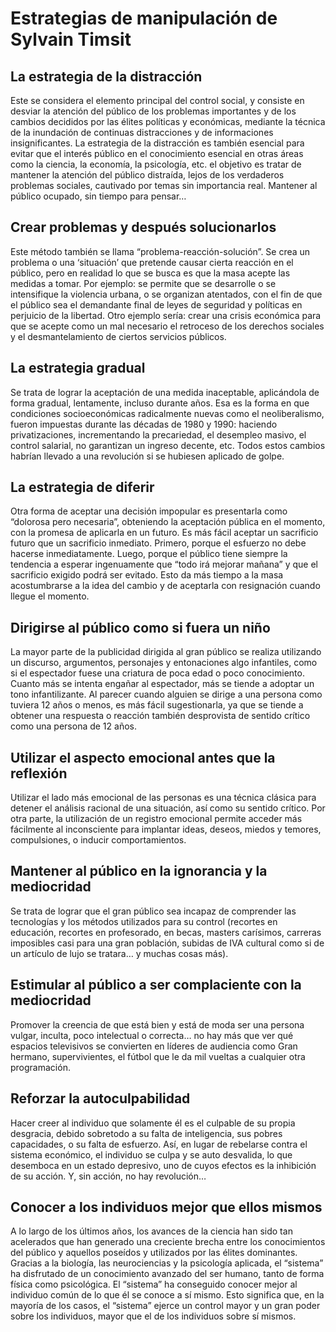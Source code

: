 # Estrategias de manipulación de  Sylvain Timsit

## La estrategia de la distracción
Este se considera el elemento principal del control social, y consiste en desviar la atención del público de los problemas importantes y de los cambios decididos por las élites políticas y económicas, mediante la técnica de la inundación de continuas distracciones y de informaciones insignificantes. La estrategia de la distracción es también esencial para evitar que el interés público en el conocimiento esencial en otras áreas como la ciencia, la economía, la psicología, etc. el objetivo es tratar de mantener la atención del público distraída, lejos de los verdaderos problemas sociales, cautivado por temas sin importancia real. Mantener al público ocupado, sin tiempo para pensar…

## Crear problemas y después solucionarlos
Este método también se llama “problema-reacción-solución”. Se crea un problema o una ‘situación’ que pretende causar cierta reacción en el público, pero en realidad lo que se busca es que la masa acepte las medidas a tomar. Por ejemplo: se permite que se desarrolle o se intensifique la violencia urbana, o se organizan atentados, con el fin de que el público sea el demandante final de leyes de seguridad y políticas en perjuicio de la libertad. Otro ejemplo sería: crear una crisis económica para que se acepte como un mal necesario el retroceso de los derechos sociales y el desmantelamiento de ciertos servicios públicos.

## La estrategia gradual
Se trata de lograr la aceptación de una medida inaceptable, aplicándola de forma gradual, lentamente, incluso durante años. Esa es la forma en que condiciones socioeconómicas radicalmente nuevas como el neoliberalismo, fueron impuestas durante las décadas de 1980 y 1990: haciendo privatizaciones, incrementando la precariedad, el desempleo masivo, el control salarial, no garantizan un ingreso decente, etc. Todos estos cambios habrían llevado a una revolución si se hubiesen aplicado de golpe.

## La estrategia de diferir
Otra forma de aceptar una decisión impopular es presentarla como “dolorosa pero necesaria”, obteniendo la aceptación pública en el momento, con la promesa de aplicarla en un futuro. Es más fácil aceptar un sacrificio futuro que un sacrificio inmediato. Primero, porque el esfuerzo no debe hacerse inmediatamente. Luego, porque el público tiene siempre la tendencia a esperar ingenuamente que “todo irá mejorar mañana” y que el sacrificio exigido podrá ser evitado. Esto da más tiempo a la masa acostumbrarse a la idea del cambio y de aceptarla con resignación cuando llegue el momento.

## Dirigirse al público como si fuera un niño
La mayor parte de la publicidad dirigida al gran público se realiza utilizando un discurso, argumentos, personajes y entonaciones algo infantiles, como si el espectador fuese una criatura de poca edad o poco conocimiento. Cuanto más se intenta engañar al espectador, más se tiende a adoptar un tono infantilizante. Al parecer cuando alguien se dirige a una persona como tuviera 12 años o menos, es más fácil sugestionarla, ya que se tiende a obtener una respuesta o reacción también desprovista de sentido crítico como una persona de 12 años.

## Utilizar el aspecto emocional antes que la reflexión
Utilizar el lado más emocional de las personas es una técnica clásica para detener el análisis racional de una situación, así como su sentido crítico. Por otra parte, la utilización de un registro emocional permite acceder más fácilmente al inconsciente para implantar ideas, deseos, miedos y temores, compulsiones, o inducir comportamientos.

## Mantener al público en la ignorancia y la mediocridad
Se trata de lograr que el gran público sea incapaz de comprender las tecnologías y los métodos utilizados para su control (recortes en educación, recortes en profesorado, en becas, masters carísimos, carreras imposibles casi para una gran población, subidas de IVA cultural como si de un artículo de lujo se tratara… y muchas cosas más).

## Estimular al público a ser complaciente con la mediocridad
Promover la creencia de que está bien y está de moda ser una persona vulgar, inculta, poco intelectual o correcta…  no hay más que ver qué espacios televisivos se convierten en líderes de audiencia como Gran hermano, supervivientes, el fútbol que le da mil vueltas a cualquier otra programación.

## Reforzar la autoculpabilidad
Hacer creer al individuo que solamente él es el culpable de su propia desgracia, debido sobretodo a su falta de inteligencia, sus pobres capacidades, o su falta de esfuerzo. Así, en lugar de rebelarse contra el sistema económico, el individuo se culpa y se auto desvalida, lo que desemboca en un estado depresivo, uno de cuyos efectos es la inhibición de su acción. Y, sin acción, no hay revolución…

## Conocer a los individuos mejor que ellos mismos
A lo largo de los últimos años, los avances de la ciencia han sido tan acelerados que han generado una creciente brecha entre los conocimientos del público y aquellos poseídos y utilizados por las élites dominantes. Gracias a la biología, las neurociencias y la psicología aplicada, el “sistema” ha disfrutado de un conocimiento avanzado del ser humano, tanto de forma física como psicológica. El “sistema” ha conseguido conocer mejor al individuo común de lo que él se conoce a sí mismo. Esto significa que, en la mayoría de los casos, el “sistema” ejerce un control mayor y un gran poder sobre los individuos, mayor que el de los individuos sobre sí mismos.
